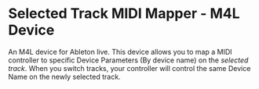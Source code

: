 # Selected Track MIDI Mapper - M4L Device

An M4L device for Ableton live.
This device allows you to map a MIDI controller to specific Device Parameters (By device name) on the _selected track_.
When you switch tracks, your controller will control the same Device Name on the newly selected track.
